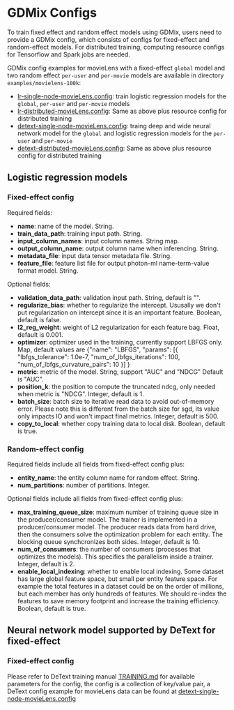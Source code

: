 
# GDMix Configs
To train fixed effect and random effect models using GDMix, users need to provide a GDMix config, which consists of configs for
fixed-effect and random-effect models. For distributed training, computing resource
configs for Tensorflow and Spark jobs are needed.

GDMix config examples for movieLens with a fixed-effect `global` model and two random effect `per-user` and `per-movie` models are available in directory `examples/movielens-100k`:
  - [lr-single-node-movieLens.config](examples/movielens-100k/lr-single-node-movieLens.config): train logistic regression models for the `global`, `per-user` and `per-movie` models
  - [lr-distributed-movieLens.config](examples/movielens-100k/lr-distributed-movieLens.config): Same as above plus resource config for distributed training
  - [detext-single-node-movieLens.config](examples/movielens-100k/detext-single-node-movieLens.config): traing deep and wide neural network model for the `global` and logistic regression models for the `per-user` and `per-movie`
  - [detext-distributed-movieLens.config](examples/movielens-100k/detext-distributed-movieLens.config): Same as above plus resource config for distributed training

## Logistic regression models
### Fixed-effect config
Required fields:
  - **name**: name of the model. String.
  - **train_data_path**: training input path. String.
  - **input_column_names**: input column names. String map.
  - **output_column_name**: output column name when inferencing. String.
  - **metadata_file**: input data tensor metadata file. String.
  - **feature_file**: feature list file for output photon-ml name-term-value format model. String.

Optional fields:
  - **validation_data_path**: validation input path. String, default is "".
  - **regularize_bias**: whether to regularize the intercept. Ususally we don't put regularization on intercept since it is an important feature. Boolean, default is false.
  - **l2_reg_weight**: weight of L2 regularization for each feature bag. Float, default is 0.001.
  - **optimizer**: optimizer used in the training, currently support LBFGS only. Map, default values are {"name": "LBFGS", "params": [{ "lbfgs_tolerance": 1.0e-7, "num_of_lbfgs_iterations": 100, "num_of_lbfgs_curvature_pairs": 10 }] }
  - **metric**: metric of the model. String, support "AUC" and "NDCG" Default is "AUC".
  - **position_k**: the position to compute the truncated ndcg, only needed when metric is "NDCG". Integer, default is 1.
  - **batch_size**: batch size to iterative read data to avoid out-of-memory error. Please note this is different from the batch size for sgd, its value only impacts IO and won't impact final metrics. Integer, default is 500.
  - **copy_to_local**: whether copy training data to local disk. Boolean, default is true.

### Random-effect config
Required fields include all fields from fixed-effect config plus:
  - **entity_name**: the entity column name for random effect. String.
  - **num_partitions**: number of partitions. Integer.

Optional fields include all fields from fixed-effect config plus:
  - **max_training_queue_size**: maximum number of training queue size in the producer/consumer model. The trainer is implemented in a producer/consumer model. The producer reads data from hard drive, then the consumers solve the optimization problem for each entity. The blocking queue synchcronizes both sides. Integer, default is 10.
  - **num_of_consumers**: the number of consumers (processes that optimizes the models). This specifies the parallelism inside a trainer. Integer, default is 2.
  - **enable_local_indexing**: whether to enable local indexing. Some dataset has large global feature space, but small per entity feature space. For example the total features in a dataset could be on the order of millions, but each member has only hundreds of features.  We should re-index the features to save memory footprint and increase the training efficiency. Boolean, default is true.

## Neural network model supported by DeText for fixed-effect
### Fixed-effect config
Please refer to DeText training manual [TRAINING.md](https://github.com/linkedin/detext/blob/master/TRAINING.md) for available parameters for the config, the config is a collection of key/value pair, a DeText config example for movieLens data can be found at [detext-single-node-movieLens.config](examples/movielens-100k/detext-single-node-movieLens.config)
